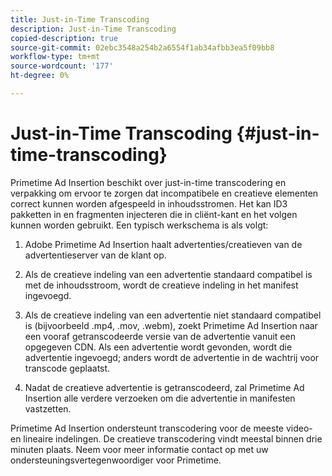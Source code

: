 ```yaml
---
title: Just-in-Time Transcoding
description: Just-in-Time Transcoding
copied-description: true
source-git-commit: 02ebc3548a254b2a6554f1ab34afbb3ea5f09bb8
workflow-type: tm+mt
source-wordcount: '177'
ht-degree: 0%

---
```


# Just-in-Time Transcoding {#just-in-time-transcoding}

Primetime Ad Insertion beschikt over just-in-time transcodering en verpakking om ervoor te zorgen dat incompatibele en creatieve elementen correct kunnen worden afgespeeld in inhoudsstromen. Het kan ID3 pakketten in en fragmenten injecteren die in cliënt-kant en het volgen kunnen worden gebruikt.
Een typisch werkschema is als volgt:

1. Adobe Primetime Ad Insertion haalt advertenties/creatieven van de advertentieserver van de klant op.

1. Als de creatieve indeling van een advertentie standaard compatibel is met de inhoudsstroom, wordt de creatieve indeling in het manifest ingevoegd.

1. Als de creatieve indeling van een advertentie niet standaard compatibel is (bijvoorbeeld .mp4, .mov, .webm), zoekt Primetime Ad Insertion naar een vooraf getranscodeerde versie van de advertentie vanuit een opgegeven CDN. Als een advertentie wordt gevonden, wordt die advertentie ingevoegd; anders wordt de advertentie in de wachtrij voor transcode geplaatst.

1. Nadat de creatieve advertentie is getranscodeerd, zal Primetime Ad Insertion alle verdere verzoeken om die advertentie in manifesten vastzetten.

Primetime Ad Insertion ondersteunt transcodering voor de meeste video- en lineaire indelingen. De creatieve transcodering vindt meestal binnen drie minuten plaats. Neem voor meer informatie contact op met uw ondersteuningsvertegenwoordiger voor Primetime.
